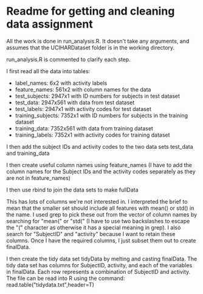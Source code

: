 # Readme for getting and cleaning data assignment

All the work is done in run_analysis.R.  It doesn't take any arguments, and assumes that the UCIHARDataset folder is in the working directory.

run_analysis.R is commented to clarify each step.

I first read all the data into tables:
- label_names: 6x2 with activity labels
- feature_names: 561x2 with column names for the data
- test_subjects: 2947x1 with ID numbers for subjects in test dataset
- test_data: 2947x561 with data from test dataset
- test_labels: 2947x1 with activity codes for test dataset
- training_subjects: 7352x1 with ID numbers for subjects in the training dataset
- training_data: 7352x561 with data from training dataset
- training_labels: 7352x1 with activity codes for training dataset

I then add the subject IDs and activity codes to the two data sets test_data and training_data

I then create useful column names using feature_names (I have to add the column names for the Subject IDs and the activity codes separately as they are not in feature_names)

I then use rbind to join the data sets to make fullData

This has lots of columns we're not interested in.  I interpreted the brief to mean that the smaller set should include all features with mean() or std() in the name.  I used grep to pick these out from the vector of column names by searching for "mean(" or "std(" (I have to use two backslashes to escape the "(" character as otherwise it has a special meaning in grep).  I also search for "SubjectID" and "activity" because I want to retain these columns.  Once I have the required columns, I just subset them out to create finalData.

I then create the tidy data set tidyData by melting and casting finalData.  The tidy data set has columns for SubjectID, activity, and each of the variables in finalData.  Each row represents a combination of SubjectID and activity.  The file can be read into R using the command:
read.table("tidydata.txt",header=T)

 
